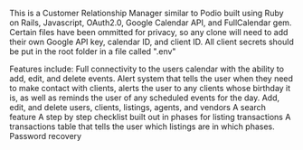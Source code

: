 This is a Customer Relationship Manager similar to Podio built using Ruby on Rails, Javascript, OAuth2.0, Google Calendar API, and FullCalendar gem. Certain files have been ommitted for privacy, so any clone will need to add their own Google API key, calendar ID, and client ID. All client secrets should be put in the root folder in a file called ".env"


Features include:
Full connectivity to the users calendar with the ability to add, edit, and delete events. 
Alert system that tells the user when they need to make contact with clients, alerts the user to any clients whose birthday it is, as well as reminds the user of any scheduled events for the day.
Add, edit, and delete users, clients, listings, agents, and vendors
A search feature
A step by step checklist built out in phases for listing transactions 
A transactions table that tells the user which listings are in which phases.
Password recovery 

